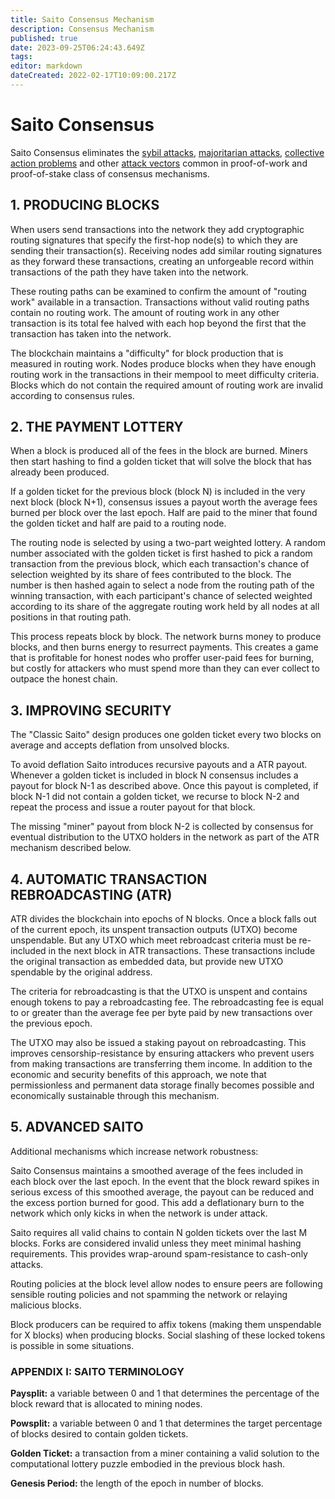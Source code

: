 ```yaml
---
title: Saito Consensus Mechanism
description: Consensus Mechanism
published: true
date: 2023-09-25T06:24:43.649Z
tags: 
editor: markdown
dateCreated: 2022-02-17T10:09:00.217Z
---
```


# Saito Consensus

Saito Consensus eliminates the [sybil attacks](/consensus/sybil-proof), [majoritarian attacks](/consensus/majoritarian-attacks), [collective action problems](/consensus/economics) and other [attack vectors](/consensus/attack-vectors) common in proof-of-work and proof-of-stake class of consensus mechanisms.

## 1. PRODUCING BLOCKS

When users send transactions into the network they add cryptographic routing signatures that specify the first-hop node(s) to which they are sending their transaction(s). Receiving nodes add similar routing signatures as they forward these transactions, creating an unforgeable record within transactions of the path they have taken into the network.

These routing paths can be examined to confirm the amount of "routing work" available in a transaction. Transactions without valid routing paths contain no routing work. The amount of routing work in any other transaction is its total fee halved with each hop beyond the first that the transaction has taken into the network.

The blockchain maintains a "difficulty" for block production that is measured in routing work. Nodes produce blocks when they have enough routing work in the transactions in their mempool to meet difficulty criteria. Blocks which do not contain the required amount of routing work are invalid according to consensus rules.


## 2. THE PAYMENT LOTTERY

When a block is produced all of the fees in the block are burned. Miners then start hashing to find a golden ticket that will solve the block that has already been produced.

If a golden ticket for the previous block (block N) is included in the very next block (block N+1), consensus issues a payout worth the average fees burned per block over the last epoch. Half are paid to the miner that found the golden ticket and half are paid to a routing node.

The routing node is selected by using a two-part weighted lottery. A random number associated with the golden ticket is first hashed to pick a random transaction from the previous block, which each transaction's chance of selection weighted by its share of fees contributed to the block. The number is then hashed again to select a node from the routing path of the winning transaction, with each participant's chance of selected weighted according to its share of the aggregate routing work held by all nodes at all positions in that routing path.

This process repeats block by block. The network burns money to produce blocks, and then burns energy to resurrect payments. This creates a game that is profitable for honest nodes who proffer user-paid fees for burning, but costly for attackers who must spend more than they can ever collect to outpace the honest chain.

## 3. IMPROVING SECURITY

The "Classic Saito" design produces one golden ticket every two blocks on average and accepts deflation from unsolved blocks.

To avoid deflation Saito introduces recursive payouts and a ATR payout. Whenever a golden ticket is included in block N consensus includes a payout for block N-1 as described above. Once this payout is completed, if block N-1 did not contain a golden ticket, we recurse to block N-2 and repeat the process and issue a router payout for that block.

The missing "miner" payout from block N-2 is collected by consensus for eventual distribution to the UTXO holders in the network as part of the ATR mechanism described below.

## 4. AUTOMATIC TRANSACTION REBROADCASTING (ATR)

ATR divides the blockchain into epochs of N blocks. Once a block falls out of the current epoch, its unspent transaction outputs (UTXO) become unspendable. But any UTXO which meet rebroadcast criteria must be re-included in the next block in ATR transactions. These transactions include the original transaction as embedded data, but provide new UTXO spendable by the original address.

The criteria for rebroadcasting is that the UTXO is unspent and contains enough tokens to pay a rebroadcasting fee. The rebroadcasting fee is equal to or greater than the average fee per byte paid by new transactions over the previous epoch.

The UTXO may also be issued a staking payout on rebroadcasting. This improves censorship-resistance by ensuring attackers who prevent users from making transactions are transferring them income. In addition to the economic and security benefits of this approach, we note that permissionless and permanent data storage finally becomes possible and economically sustainable through this mechanism.

## 5. ADVANCED SAITO

Additional mechanisms which increase network robustness:

Saito Consensus maintains a smoothed average of the fees included in each block over the last epoch. In the event that the block reward spikes in serious excess of this smoothed average, the payout can be reduced and the excess portion burned for good. This add a deflationary burn to the network which only kicks in when the network is under attack.

Saito requires all valid chains to contain N golden tickets over the last M blocks. Forks are considered invalid unless they meet minimal hashing requirements. This provides wrap-around spam-resistance to cash-only attacks.

Routing policies at the block level allow nodes to ensure peers are following sensible routing policies and not spamming the network or relaying malicious blocks.

Block producers can be required to affix tokens (making them unspendable for X blocks) when producing blocks. Social slashing of these locked tokens is possible in some situations.


### APPENDIX I: SAITO TERMINOLOGY

**Paysplit:** a variable between 0 and 1 that determines the percentage of the block reward that is allocated to mining nodes.

**Powsplit:** a variable between 0 and 1 that determines the target percentage of blocks desired to contain golden tickets.

**Golden Ticket:** a transaction from a miner containing a valid solution to the computational lottery puzzle embodied in the previous block hash.

**Genesis Period:** the length of the epoch in number of blocks.




